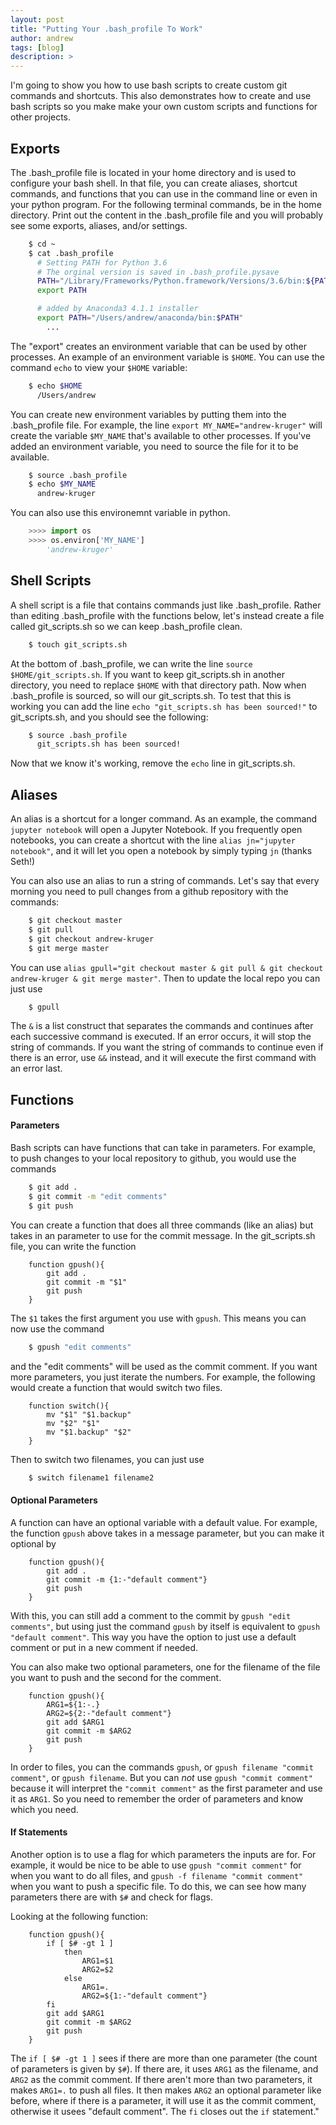 ```yaml
---
layout: post
title: "Putting Your .bash_profile To Work"
author: andrew
tags: [blog]
description: >
---
```



I'm going to show you how to use bash scripts to create custom git commands and shortcuts.  This also demonstrates how to create and use bash scripts so you make make your own custom scripts and functions for other projects.


## Exports

The .bash_profile file is located in your home directory and is used to configure your bash shell.  In that file, you can create aliases, shortcut commands, and functions that you can use in the command line or even in your python program.  For the following terminal commands, be in the home directory.  Print out the content in the .bash_profile file and you will probably see some exports, aliases, and/or settings.

~~~sh
    $ cd ~
    $ cat .bash_profile
      # Setting PATH for Python 3.6
      # The orginal version is saved in .bash_profile.pysave
      PATH="/Library/Frameworks/Python.framework/Versions/3.6/bin:${PATH}"
      export PATH

      # added by Anaconda3 4.1.1 installer
      export PATH="/Users/andrew/anaconda/bin:$PATH"
        ...
~~~

The "export" creates an environment variable that can be used by other processes.  An example of an environment variable is `$HOME`.  You can use the command `echo` to view your `$HOME` variable:

~~~sh
    $ echo $HOME
      /Users/andrew
~~~

You can create new environment variables by putting them into the .bash_profile file.  For example, the line `export MY_NAME="andrew-kruger"` will create the variable `$MY_NAME` that's available to other processes.  If you've added an environment variable, you need to source the file for it to be available.

~~~sh
    $ source .bash_profile
    $ echo $MY_NAME
      andrew-kruger
~~~

You can also use this environemnt variable in python.

~~~python
    >>>> import os
    >>>> os.environ['MY_NAME']
        'andrew-kruger'
~~~



## Shell Scripts

A shell script is a file that contains commands just like .bash_profile.  Rather than editing .bash_profile with the functions below, let's instead create a file called git_scripts.sh so we can keep .bash_profile clean.

~~~sh
    $ touch git_scripts.sh
~~~

At the bottom of .bash_profile, we can write the line `source $HOME/git_scripts.sh`.  If you want to keep git_scripts.sh in another directory, you need to replace `$HOME` with that directory path.  Now when .bash_profile is sourced, so will our git_scripts.sh.  To test that this is working you can add the line `echo "git_scripts.sh has been sourced!"` to git_scripts.sh, and you should see the following:

~~~sh
    $ source .bash_profile
      git_scripts.sh has been sourced!
~~~

Now that we know it's working, remove the `echo` line in git_scripts.sh.


## Aliases

An alias is a shortcut for a longer command.  As an example, the command `jupyter notebook` will open a Jupyter Notebook.  If you frequently open notebooks, you can create a shortcut with the line `alias jn="jupyter notebook"`, and it will let you open a notebook by simply typing `jn` (thanks Seth!)

You can also use an alias to run a string of commands.  Let's say that every morning you need to pull changes from a github repository with the commands:

~~~sh
    $ git checkout master
    $ git pull
    $ git checkout andrew-kruger
    $ git merge master
~~~

You can use `alias gpull="git checkout master & git pull & git checkout andrew-kruger & git merge master"`.  Then to update the local repo you can just use

~~~sh
    $ gpull
~~~

The `&` is a list construct that separates the commands and continues after each successive command is executed.  If an error occurs, it will stop the string of commands.  If you want the string of commands to continue even if there is an error, use `&&` instead, and it will execute the first command with an error last.


## Functions

#### Parameters

Bash scripts can have functions that can take in parameters.  For example, to push changes to your local repository to github, you would use the commands

~~~sh
    $ git add .
    $ git commit -m "edit comments"
    $ git push
~~~

You can create a function that does all three commands (like an alias) but takes in an parameter to use for the commit message.  In the git_scripts.sh file, you can write the function

~~~
    function gpush(){
        git add .
        git commit -m "$1"
        git push
    }
~~~

The `$1` takes the first argument you use with `gpush`.  This means you can now use the command

~~~sh
    $ gpush "edit comments"
~~~

and the "edit comments" will be used as the commit comment.  If you want more parameters, you just iterate the numbers.  For example, the following would create a function that would switch two files.

~~~
    function switch(){
        mv "$1" "$1.backup"
        mv "$2" "$1"
        mv "$1.backup" "$2"
    }
~~~

Then to switch two filenames, you can just use

~~~sh
    $ switch filename1 filename2
~~~


#### Optional Parameters

A function can have an optional variable with a default value.  For example, the function `gpush` above takes in a message parameter, but you can make it optional by

~~~
    function gpush(){
        git add .
        git commit -m {1:-"default comment"}
        git push
    }
~~~

With this, you can still add a comment to the commit by `gpush "edit comments"`, but using just the command `gpush` by itself is equivalent to `gpush "default comment"`.  This way you have the option to just use a default comment or put in a new comment if needed.

You can also make two optional parameters, one for the filename of the file you want to push and the second for the comment.

~~~
    function gpush(){ 
        ARG1=${1:-.}
        ARG2=${2:-"default comment"}
        git add $ARG1
        git commit -m $ARG2
        git push
    }
~~~

In order to files, you can the commands `gpush`, or `gpush filename "commit comment"`, or `gpush filename`. But you can *not* use `gpush "commit comment"` because it will interpret the `"commit comment"` as the first parameter and use it as `ARG1`.  So you need to remember the order of parameters and know which you need.


#### If Statements

Another option is to use a flag for which parameters the inputs are for.  For example, it would be nice to be able to use `gpush "commit comment"` for when you want to do all files, and `gpush -f filename "commit comment"` when you want to push a specific file.  To do this, we can see how many parameters there are with `$#` and check for flags.

Looking at the following function:

~~~
    function gpush(){
        if [ $# -gt 1 ]
            then
                ARG1=$1
                ARG2=$2
            else
                ARG1=.
                ARG2=${1:-"default comment"}
        fi
        git add $ARG1
        git commit -m $ARG2
        git push
    }
~~~

The `if [ $# -gt 1 ]` sees if there are more than one parameter (the count of parameters is given by `$#`).  If there are, it uses `ARG1` as the filename, and `ARG2` as the commit comment.  If there aren't more than two parameters, it makes `ARG1=.` to push all files.  It then makes `ARG2` an optional parameter like before, where if there is a parameter, it will use it as the commit comment, otherwise it usees "default comment".  The `fi` closes out the `if` statement."




